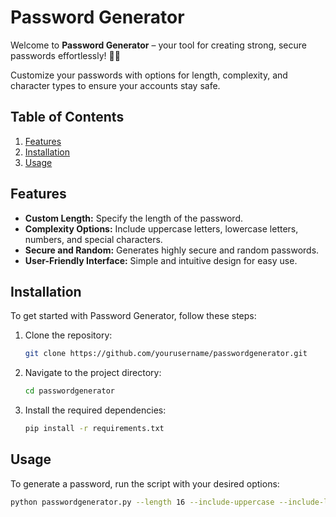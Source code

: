 # Password Generator

Welcome to **Password Generator** – your tool for creating strong, secure passwords effortlessly! 🔐✨

Customize your passwords with options for length, complexity, and character types to ensure your accounts stay safe.

## Table of Contents
1. [Features](#features)
2. [Installation](#installation)
3. [Usage](#usage)

## Features
- **Custom Length:** Specify the length of the password.
- **Complexity Options:** Include uppercase letters, lowercase letters, numbers, and special characters.
- **Secure and Random:** Generates highly secure and random passwords.
- **User-Friendly Interface:** Simple and intuitive design for easy use.

## Installation

To get started with Password Generator, follow these steps:

1. Clone the repository:
    ```bash
    git clone https://github.com/yourusername/passwordgenerator.git
    ```

2. Navigate to the project directory:
    ```bash
    cd passwordgenerator
    ```

3. Install the required dependencies:
    ```bash
    pip install -r requirements.txt
    ```

## Usage

To generate a password, run the script with your desired options:

```bash
python passwordgenerator.py --length 16 --include-uppercase --include-lowercase --include-numbers --include-special
